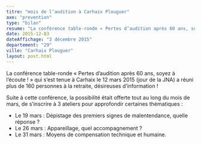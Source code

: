 ```yaml
---
titre: "mois de l’audition à Carhaix Plouguer"
axe: "prevention"
type: "bilan"
resume: "La conférence table-ronde « Pertes d’audition après 60 ans, soyez à l’écoute ! » qui s’est tenue à Carhaix le 12 mars 2015 (jour de la JNA) a réuni plus de 160 personnes à"
date: 2015-12-03 
dateAffichage: "3 décembre 2015"
departement: "29"
ville: "Carhaix Plouguer"
layout: post.html
---
```

La conférence table-ronde « Pertes d’audition après 60 ans, soyez à l’écoute ! » qui s’est tenue à Carhaix le 12 mars 2015 (jour de la JNA) a réuni plus de 160 personnes à la retraite, désireuses d’information !

Suite à cette conférence, la possibilité était offerte tout au long du mois de mars, de s’inscrire à 3 ateliers pour approfondir certaines thématiques :

- Le 19 mars : Dépistage des premiers signes de malentendance, quelle réponse ?
- Le 26 mars : Appareillage, quel accompagnement ?
- Le 31 mars : Moyens de compensation technique et humaine.